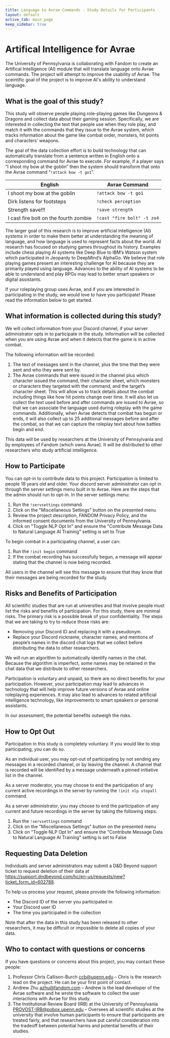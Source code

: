 ```yaml
---
title: Language to Avrae Commands - Study Details for Participants
layout: default
active_tab: main_page 
keep_sidebar: true
---
```


# Artifical Intelligence for Avrae

The University of Pennsylvania is collaborating with Fandom to create an Artifical Intelligence (AI) module that will translate language onto Avrae commands.  The project will attempt to improve the usability of Avrae.  The sceintific goal of the project is to improve AI's ability to understand language.

## What is the goal of this study?

This study will observe people playing role-playing games like Dungeons & Dragons and collect data about their gaming session.  Specifically, we are interested in collecting the text that people use when they role play, and match it with the commands that they issue to the Avrae system, which tracks information about the game like combat order, monsters, hit points and characters’ weapons.

The goal of the data collection effort is to build technology that can automatically translate from a sentence written in English onto a corresponding command for Avrae to execute.  For example,  if a player says “I shoot my bow at the goblin” then the system should transform that onto the Avrae command “`!attack bow -t go1`”. 


| English | Avrae Command |
| ------- | ------------- |
| I shoot my bow at the goblin | `!attack bow -t go1` |
| Dirk listens for footsteps | `!check perception` |
| Strength save!!! | `!save strength` |
| I cast fire bolt on the fourth zombie | `!cast "fire bolt" -t zo4` |


The larger goal of this research is to improve artificial intelligence (AI) systems in order to make them better at understanding the meaning of language, and how language is used to represent facts about the world.   AI research has focused on studying games throughout its history.  Examples include chess playing AI systems like Deep Blue to IBM’s Watson system which participated in Jeopardy to DeepMind’s AlphaGo.  We believe that role playing games present an interesting challenge for AI because they are primarily played using language.  Advances to the ability of AI systems to be able to understand and play RPGs may lead to better smart speakers or digital assistants.

If your roleplaying group uses Avrae, and if you are interested in participating in the study, we would love to have you participate!  Please read the information below to get started. 
 
## What information is collected during this study?

We will collect information from your Discord channel, if your server administrator opts in to participate in the study.  Information will be collected when you are using Avrae and when it detects that the game is in active combat.

The following information will be recorded:
1. The text of messages sent in the channel, plus the time that they were sent and who they were sent by.
2. The Avrae commands that were issued in the channel plus which character issued the command, their character sheet, which monsters or characters they targeted with the command, and the target’s character sheet. 
This will allow us to track details about the combat including things like how hit points change over time.  It will also let us collect the text used before and after commands are issued to Avrae, so that we can associate the language used during roleplay with the game commands.
Additionally, when Avrae detects that combat has begun or ends, it will also collect up to 25 additional messages before and after the combat, so that we can capture the roleplay text about how battles begin and end. 

This data will be used by researchers at the University of Pennsylvania and by employees of Fandom (which owns Avrae).  It will be distributed to other researchers who study artificial intelligence. 

## How to Participate

You can opt-in to contribute data to this project.  Participation is limited to people 18 years old and older.  Your discord server administrator can opt in through the server settings menu built in to Avrae.  Here are the steps that the admin should run to opt-in.  In the server settings menu:
1. Run the `!servsettings` command
2. Click on the "Miscellaneous Settings" button on the presented menu
3. Review the project description, FANDOM Privacy Policy, and the informed consent documents from the University of Pennsylvania. 
4. Click on "Toggle NLP Opt In" and ensure the "Contribute Message Data to Natural Language AI Training" setting is set to True

To begin combat in a participating channel, a user can:
1. Run the `!init begin` command
2. If the combat recording has successfully begun, a message will appear stating that the channel is now being recorded.  

All users in the channel will see this message to ensure that they know that their messages are being recorded for the study. 

## Risks and Benefits of Participation

All scientific studies that are run at universities and that involve people must list the risks and benefits of participation.  For this study, there are minimal risks.  The primary risk is a possible break of your confidentiality.  The steps that we are taking to try to reduce those risks are:
* Removing your Discord ID and replacing it with a pseudonym.
* Replace your Discord nickname, character names, and mentions of people’s names in the discord chat logs that we collect before distributing the data to other researchers. 

We will run an algorithm to automatically identify names in the chat.  Because the algorithm is imperfect, some names may be retained in the chat data that we distribute to other researchers.   

Participation is voluntary and unpaid, so there are no direct benefits for your participation.  However, your participation may lead to advances in technology that will help improve future versions of Avrae and online roleplaying experiences.  It may also lead to advances to related artificial intelligence technology, like improvements to smart speakers or personal assistants. 

In our assessment, the potential benefits outweigh the risks.

## How to Opt Out

Participation in this study is completely voluntary.  If you would like to stop participating, you can do so.  

As an individual user, you may opt-out of participating by not sending any messages in a recorded channel, or by leaving the channel. A channel that is recorded will be identified by a message underneath a pinned initiative list in the channel.

As a server moderator, you may choose to end the participation of any current active recordings in the server by running the `!init nlp stopall` command.

As a server administrator, you may choose to end the participation of any current and future recordings in the server by taking the following steps:
1. Run the `!servsettings` command
2. Click on the "Miscellaneous Settings" button on the presented menu
3. Click on "Toggle NLP Opt In" and ensure the "Contribute Message Data to Natural Language AI Training" setting is set to False

## Requesting Data Deletion

Individuals and server administrators may submit a D&D Beyond support ticket to request deletion of their data at https://support.dndbeyond.com/hc/en-us/requests/new?ticket_form_id=602788. 

To help us process your request, please provide the following information:
* The Discord ID of the server you participated in
* Your Discord user ID
* The time you participated in the collection

Note that after the data in this study has been released to other researchers, it may be difficult or impossible to delete all copies of your data. 

## Who to contact with questions or concerns

If you have questions or concerns about this project, you may contact these people:

1. Professor Chris Callison-Burch <ccb@upenn.edu> – Chris is the research lead on the project. He can be your first point of contact. 
2. Andrew Zhu <azhu@fandom.com> – Andrew is the lead developer of the Avrae software and he wrote the software to collect the user interactions with Avrae for this study.
3. The Institutional Review Board (IRB) at the University of Pennsylvania <PROVOST-IRB@pobox.upenn.edu> – Oversees all scientific studies at the university that involve human participants to ensure that participants are treated fairly, and that researchers have put careful consideration into the tradeoff between potential harms and potential benefits of their studies.  
